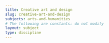 ```yaml
---
title: Creative art and design
slug: creative-art-and-design
subjects: arts-and-humanities
# The following are constants: do not modify
layout: subject
type: discipline
---
```

